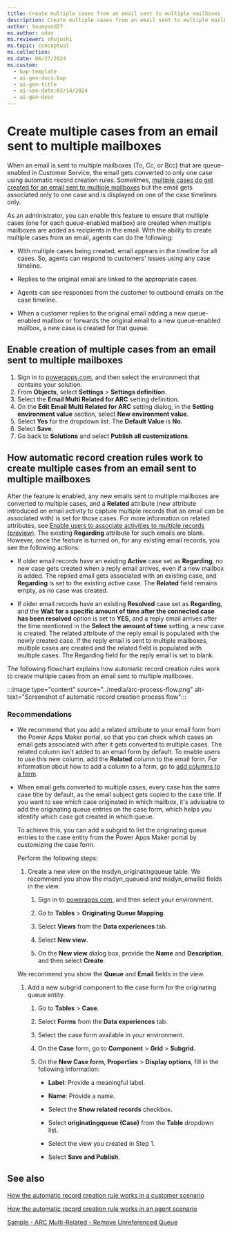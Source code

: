 ```yaml
---
title: Create multiple cases from an email sent to multiple mailboxes 
description: Create multiple cases from an email sent to multiple mailboxes to improve agent efficiency and response times.
author: Soumyasd27
ms.author: sdas
ms.reviewer: shujoshi
ms.topic: conceptual
ms.collection:
ms.date: 06/27/2024
ms.custom:
  - bap-template
  - ai-gen-docs-bap
  - ai-gen-title
  - ai-seo-date:03/14/2024
  - ai-gen-desc
---
```



# Create multiple cases from an email sent to multiple mailboxes

When an email is sent to multiple mailboxes (To, Cc, or Bcc) that are queue-enabled in Customer Service, the email gets converted to only one case using automatic record creation rules. Sometimes, [multiple cases do get created for an email sent to multiple mailboxes](arc-faqs.md#why-do-multiple-cases-get-created-from-a-single-email) but the email gets associated only to one case and is displayed on one of the case timelines only.

As an administrator, you can enable this feature to ensure that multiple cases (one for each queue-enabled mailbox) are created when multiple mailboxes are added as recipients in the email. With the ability to create multiple cases from an email, agents can do the following:

- With multiple cases being created, email appears in the timeline for all cases. So, agents can respond to customers’ issues using any case timeline.

- Replies to the original email are linked to the appropriate cases.  

- Agents can see responses from the customer to outbound emails on the case timeline.

- When a customer replies to the original email adding a new queue-enabled mailbox or forwards the original email to a new queue-enabled mailbox, a new case is created for that queue.

## Enable creation of multiple cases from an email sent to multiple mailboxes

1. Sign in to [powerapps.com](https://make.powerapps.com), and then select the environment that contains your solution.
1. From **Objects**, select **Settings** > **Settings definition**.
1. Select the **Email Multi Related for ARC** setting definition.
1. On the **Edit Email Multi Related for ARC** setting dialog, in the **Setting environment value** section, select **New environment value**.
1. Select **Yes** for the dropdown list. The **Default Value** is **No**.
1. Select **Save**.
1. Go back to **Solutions** and select **Publish all customizations**.

## How automatic record creation rules work to create multiple cases from an email sent to multiple mailboxes

After the feature is enabled, any new emails sent to multiple mailboxes are converted to multiple cases, and a **Related** attribute (new attribute introduced on email activity to capture multiple records that an email can be associated with) is set for those cases. For more information on related attributes, see [Enable users to associate activities to multiple records (preview)](/power-apps/maker/data-platform/types-of-entities#enable-users-to-associate-activities-to-multiple-records-preview). The existing **Regarding** attribute for such emails are blank. However, once the feature is turned on, for any existing email records, you see the following actions:

- If older email records have an existing **Active** case set as **Regarding**, no new case gets created when a reply email arrives, even if a new mailbox is added. The replied email gets associated with an existing case, and **Regarding** is set to the existing active case. The **Related** field remains empty, as no case was created.  

- If older email records have an existing **Resolved** case set as **Regarding**, and the **Wait for a specific amount of time after the connected case has been resolved** option is set to **YES**, and a reply email arrives after the time mentioned in the **Select the amount of time** setting, a new case is created. The related attribute of the reply email is populated with the newly created case. If the reply email is sent to multiple mailboxes, multiple cases are created and the related field is populated with multiple cases. The Regarding field for the reply email is set to blank.

The following flowchart explains how automatic record creation rules work to create multiple cases from an email sent to multiple mailboxes.

:::image type="content" source="../media/arc-process-flow.png" alt-text="Screenshot of automatic record creation process flow":::

### Recommendations

- We recommend that you add a related attribute to your email form from the Power Apps Maker portal, so that you can check which cases an email gets associated with after it gets converted to multiple cases. The related column isn't added to an email form by default. To enable users to use this new column, add the **Related** column to the email form. For information about how to add a column to a form, go to [add columns to a form](/power-apps/maker/model-driven-apps/add-move-or-delete-fields-on-form).

- When email gets converted to multiple cases, every case has the same case title by default, as the email subject gets copied to the case title. If you want to see which case originated in which mailbox, it's advisable to add the originating queue entries on the case form, which helps you identify which case got created in which queue.

    To achieve this, you can add a subgrid to list the originating queue entries to the case entity from the Power Apps Maker portal by customizing the case form.

    Perform the following steps:

    1. Create a new view on the msdyn_originatingqueue table. We recommend you show the msdyn_queueid and msdyn_emailid fields in the view.  

       1. Sign in to [powerapps.com](https://make.powerapps.com), and then select your environment.  
    
       1. Go to **Tables** > **Originating Queue Mapping**.  
        
       1. Select **Views** from the **Data experiences** tab.  
        
       1. Select **New view**.
    
       1. On the **New view** dialog box, provide the **Name** and **Description**, and then select **Create**.
  
    We recommend you show the **Queue** and **Email** fields in the view.

    1. Add a new subgrid component to the case form for the originating queue entity.

       1. Go to **Tables** > **Case**.
    
       1. Select **Forms** from the **Data experiences** tab.
    
       1. Select the case form available in your environment.
    
       1. On the **Case** form, go to **Component** > **Grid** > **Subgrid**.  
    
       1. On the **New Case form**, **Properties** > **Display options**, fill in the following information:  

          - **Label**: Provide a meaningful label.
        
          - **Name**: Provide a name.  
        
          - Select the **Show related records** checkbox.  
        
          - Select **originatingqueue (Case)** from the **Table** dropdown list.  
        
          - Select the view you created in Step 1.  
        
          - Select **Save and Publish**.

## See also

[How the automatic record creation rule works in a customer scenario](arc-customer-scenario.md#how-the-automatic-record-creation-rule-works-in-a-customer-scenario)

[How the automatic record creation rule works in an agent scenario](arc-agent-scenario.md#how-the-automatic-record-creation-rule-works-in-an-agent-scenario)

[Sample - ARC Multi-Related - Remove Unreferenced Queue](sample-arc-multiple-cases.md#sample---arc-multi-related---remove-unreferenced-queue)
